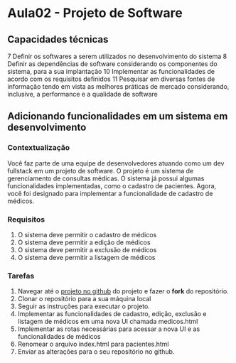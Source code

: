 # Aula02 - Projeto de Software

## Capacidades técnicas
7 Definir os softwares a serem utilizados no desenvolvimento do sistema
8 Definir as dependências de software considerando os componentes do sistema, para a sua implantação
10 Implementar as funcionalidades de acordo com os requisitos definidos
11 Pesquisar em diversas fontes de informação tendo em vista as melhores práticas de mercado considerando, inclusive, a performance e a qualidade de software
 
## Adicionando funcionalidades em um sistema em desenvolvimento

### Contextualização
Você faz parte de uma equipe de desenvolvedores atuando como um dev fullstack em um projeto de software. O projeto é um sistema de gerenciamento de consultas médicas. O sistema já possui algumas funcionalidades implementadas, como o cadastro de pacientes. Agora, você foi designado para implementar a funcionalidade de cadastro de médicos.

### Requisitos
1. O sistema deve permitir o cadastro de médicos
2. O sistema deve permitir a edição de médicos
3. O sistema deve permitir a exclusão de médicos
4. O sistema deve permitir a listagem de médicos

### Tarefas
1. Navegar até o [projeto no github](https://github.com/wellifabio/back-end-aula02-2025.git) do projeto e fazer o **fork** do repositório.
2. Clonar o repositório para a sua máquina local
3. Seguir as instruções para executar o projeto.
4. Implementar as funcionalidades de cadastro, edição, exclusão e listagem de médicos em uma nova UI chamada medicos.html
5. Implementar as rotas necessárias para acessar a nova UI e as funcionalidades de médicos
6. Renomear o arquivo index.html para pacientes.html
7. Enviar as alterações para o seu repositório no github.